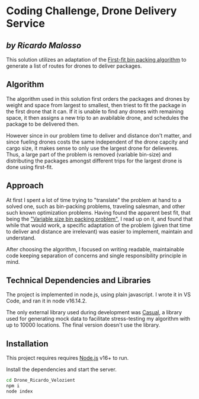 # Coding Challenge, Drone Delivery Service

## _by Ricardo Malosso_

This solution utilizes an adaptation of the [First-fit bin packing algorithm][fbp] to generate a list of routes for drones to deliver packages.

## Algorithm

The algorithm used in this solution first orders the packages and drones by weight and space from largest to smallest, then triest to fit the package in the first drone that it can. If it is unable to find any drones with remaining space, it then assigns a new trip to an avabilable drone, and schedules the package to be delivered then.

However since in our problem time to deliver and distance don't matter, and since fueling drones costs the same independent of the drone capcity and cargo size, it makes sense to only use the largest drone for delieveres. Thus, a large part of the problem is removed (variable bin-size) and distributing the packages amongst different trips for the largest drone is done using first-fit.

## Approach

At first I spent a lot of time trying to "translate" the problem at hand to a solved one, such as bin-packing problems, traveling salesman, and other such known optimization problems. Having found the apparent best fit, that being the ["Variable size bin packing problem"][vsbpp], I read up on it, and found that while that would work, a specific adaptation of the problem (given that time to deliver and distance are irrelevant) was easier to implement, maintain and understand.

After choosing the algorithm, I focused on writing readable, maintainable code keeping separation of concerns and single responsibility principle in mind.

## Technical Dependencies and Libraries

The project is implemented in node.js, using plain javascript. I wrote it in VS Code, and ran it in node v16.14.2.

The only external library used during development was [Casual][cas], a library used for generating mock data to facilitate stress-testing my algorithm with up to 10000 locations. The final version doesn't use the library.

## Installation

This project requires requires [Node.js](https://nodejs.org/) v16+ to run.

Install the dependencies and start the server.

```sh
cd Drone_Ricardo_Velozient
npm i
node index
```

[//]: # "These are reference links used in the body of this note and get stripped out when the markdown processor does its job. There is no need to format nicely because it shouldn't be seen. Thanks SO - http://stackoverflow.com/questions/4823468/store-comments-in-markdown-syntax"
[fbp]: https://en.wikipedia.org/wiki/First-fit_bin_packing#:~:text=First%2Dfit%20(FF)%20is,is%20at%20most%20the%20capacity.
[vsbpp]: https://www.sciencedirect.com/science/article/abs/pii/S0305054806002747.
[cas]: https://www.npmjs.com/package/casual
